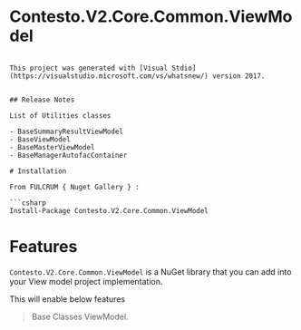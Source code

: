# Contesto.V2.Core.Common.ViewModel
```

This project was generated with [Visual Stdio](https://visualstudio.microsoft.com/vs/whatsnew/) version 2017.


## Release Notes

List of Utilities classes

- BaseSummaryResultViewModel 
- BaseViewModel
- BaseMasterViewModel
- BaseManagerAutofacContainer

# Installation

From FULCRUM { Nuget Gallery } :

```csharp
Install-Package Contesto.V2.Core.Common.ViewModel
```

# Features

`Contesto.V2.Core.Common.ViewModel` is a NuGet library that you can add into your View model project implementation.

This will enable below features
> Base Classes ViewModel.
